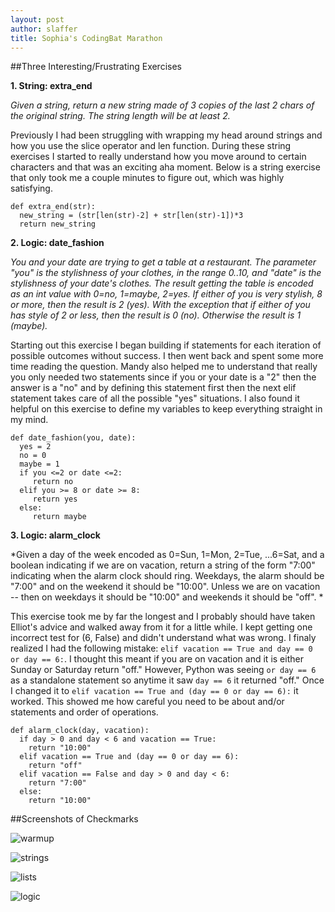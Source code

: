 ```yaml
---
layout: post
author: slaffer
title: Sophia's CodingBat Marathon
---
```


##Three Interesting/Frustrating Exercises

**1. String: extra_end**

*Given a string, return a new string made of 3 copies of the last 2 chars of the original string. The string length will be at least 2.*

Previously I had been struggling with wrapping my head around strings and how you use the slice operator and len function. During these string exercises I started to really understand how you move around to certain characters and that was an exciting aha moment. Below is a string exercise that only took me a couple minutes to figure out, which was highly satisfying. 

```
def extra_end(str):
  new_string = (str[len(str)-2] + str[len(str)-1])*3
  return new_string
```

**2. Logic: date_fashion**

*You and your date are trying to get a table at a restaurant. The parameter "you" is the stylishness of your clothes, in the range 0..10, and "date" is the stylishness of your date's clothes. The result getting the table is encoded as an int value with 0=no, 1=maybe, 2=yes. If either of you is very stylish, 8 or more, then the result is 2 (yes). With the exception that if either of you has style of 2 or less, then the result is 0 (no). Otherwise the result is 1 (maybe).*

Starting out this exercise I began building if statements for each iteration of possible outcomes without success. I then went back and spent some more time reading the question. Mandy also helped me to understand that really you only needed two statements since if you or your date is a "2" then the answer is a "no" and by defining this statement first then the next elif statement takes care of all the possible "yes" situations. I also found it helpful on this exercise to define my variables to keep everything straight in my mind. 

```
def date_fashion(you, date):
  yes = 2
  no = 0
  maybe = 1
  if you <=2 or date <=2:
     return no
  elif you >= 8 or date >= 8:
     return yes
  else:
     return maybe
```

**3. Logic: alarm_clock**

*Given a day of the week encoded as 0=Sun, 1=Mon, 2=Tue, ...6=Sat, and a boolean indicating if we are on vacation, return a string of the form "7:00" indicating when the alarm clock should ring. Weekdays, the alarm should be "7:00" and on the weekend it should be "10:00". Unless we are on vacation -- then on weekdays it should be "10:00" and weekends it should be "off". *

This exercise took me by far the longest and I probably should have taken Elliot's advice and walked away from it for a little while. I kept getting one incorrect test for (6, False) and didn't understand what was wrong. I finaly realized I had the following mistake: ```elif vacation == True and day == 0 or day == 6:```. I thought this meant if you are on vacation and it is either Sunday or Saturday return "off." However, Python was seeing ```or day == 6``` as a standalone statement so anytime it saw ```day == 6``` it returned "off." Once I changed it to ```elif vacation == True and (day == 0 or day == 6):``` it worked. This showed me how careful you need to be about and/or statements and order of operations.

```
def alarm_clock(day, vacation):
  if day > 0 and day < 6 and vacation == True:
    return "10:00"
  elif vacation == True and (day == 0 or day == 6):
    return "off"
  elif vacation == False and day > 0 and day < 6:
    return "7:00"
  else:
    return "10:00"
```

##Screenshots of Checkmarks

![warmup](http://i.imgur.com/F4xFByW.png)

![strings](http://i.imgur.com/YS9OCXI.png)

![lists](http://i.imgur.com/UvDIhi5.png)

![logic](http://i.imgur.com/YN6ZIeZ.png)

